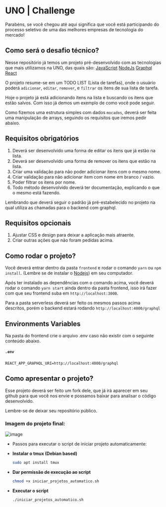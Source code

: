 
# UNO | Challenge

Parabéns, se você chegou até aqui significa que você está participando do processo seletivo de uma das melhores empresas de tecnologia do mercado!


## Como será o desafio técnico?

Nesse repositório já temos um projeto pré-desenvolvido com as tecnologias que mais utilizamos na UNO, das quais são: 
[JavaScript](https://developer.mozilla.org/pt-BR/docs/Web/JavaScript)
[NodeJs](https://nodejs.org/pt-br/docs)
[Graphql](https://graphql.org/learn/)
[React](https://pt-br.legacy.reactjs.org/docs/getting-started.html)

O projeto resume-se em um TODO LIST (Lista de tarefas), onde o usuário poderá `adicionar`, `editar`, `remover`, e `filtrar` os itens de sua lista de tarefa.

Hoje o projeto já está adicionando itens na lista e buscando os itens que estão salvos. Com isso já demos um exemplo de como você pode seguir.

Como fizemos uma estrutura simples com dados `mocados`, deverá ser feita uma manipulação de arrays, seguindo os requisitos que iremos pedir abaixo.

## Requisitos obrigatórios

 1. Deverá ser desenvolvido uma forma de editar os itens que já estão na lista.
 2. Deverá ser desenvolvido uma forma de remover os itens que estão na lista.
 3. Criar uma validação para não poder adicionar itens com o mesmo nome.
 4. Criar validação para não adicionar item com nome em branco / vazio.
 5. Poder filtrar os itens por nome.
 6. Todo método desenvolvido deverá ter documentação, explicando o que o mesmo está fazendo.

Lembrando que deverá seguir o padrão já pré-estabelecido no projeto na qual utiliza as chamadas para o backend com graphql.

## Requisitos opcionais

 1. Ajustar CSS e design para deixar a aplicação mais atraente.
 2. Criar outras ações que não foram pedidas acima.

## Como rodar o projeto?

Você deverá entrar dentro da pasta `frontend` e rodar o comando `yarn` ou `npm install`. (Lembre se de instalar o [Nodejs](https://nodejs.org/en/download)) em seu computador.

Após ter instalado as dependências com o comando acima, você deverá rodar o comando `yarn start` ainda dentro da pasta frontend, isso irá fazer com que seu frontend suba em `http://localhost:3000`.

Para a pasta serverless deverá ser feito os mesmos passos acima descritos, porém o backend estará rodando `http://localhost:4000/graphql`

## Environments Variables
  
Na pasta do frontend crie o arquivo .env caso não existir com o seguinte conteúdo abaixo.
##### **`.env`**
```
REACT_APP_GRAPHQL_URI=http://localhost:4000/graphql
```

## Como apresentar o projeto?

Esse projeto deverá ser feito um fork dele, que já irá aparecer em seu github para que você nos envie e possamos baixar para analisar o código desenvolvido. 

Lembre-se de deixar seu repositório público.


### Imagem do projeto final:
![image](https://github.com/user-attachments/assets/e7cd80db-181b-4c5d-81ff-c6fdbc4bf5f8)

- Passos para executar o script de iniciar projeto automaticamente:
-   **Instalar o tmux (Debian based)**
    ```bash
    sudo apt install tmux
    ```
    
-   **Dar permissão de execução ao script**
    ```bash
    chmod +x iniciar_projetos_automatico.sh
    ```

-   **Executar o script**
  
    ```bash
    ./iniciar_projetos_automatico.sh
    ```

